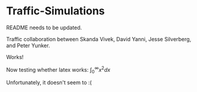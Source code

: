 # Traffic-Simulations

README needs to be updated. 

Traffic collaboration between Skanda Vivek, David Yanni, Jesse Silverberg, and Peter Yunker.

Works!

Now testing whether latex works: $\int_0^{\infty}{x^2dx}$

Unfortunately, it doesn't seem to :(
